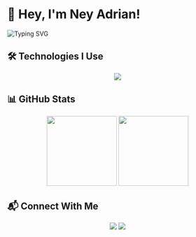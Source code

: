 # 👋 Hey, I'm Ney Adrian!  

<img src="https://readme-typing-svg.demolab.com?font=Fira+Code&size=25&duration=3000&pause=1000&color=00F7FF&center=true&vCenter=true&width=435&lines=Software+Engineering+Student;Always+Learning+New+Skills" alt="Typing SVG" />

## 🛠️ Technologies I Use  
<div align="center">
  <img src="https://skillicons.dev/icons?i=java,spring,c,github,git,figma,photoshop" /><br>
</div>  

## 📊 GitHub Stats  
<div align="center">
  <img height="160em" src="https://github-readme-stats.vercel.app/api?username=NeyAdrian&show_icons=true&theme=radical&count_private=true" />
  <img height="160em" src="https://github-readme-streak-stats.herokuapp.com/?user=NeyAdrian&theme=radical" />
</div>

## 📬 Connect With Me  
<p align="center">
  <a href="mailto:neyadrian2018@gmail.com"><img src="https://img.shields.io/badge/Gmail-D14836?style=for-the-badge&logo=gmail&logoColor=white"/></a>
  <a href="https://www.linkedin.com/in/ney-adrian-casimiro-oliveira-567b902bb/"><img src="https://img.shields.io/badge/LinkedIn-0077B5?style=for-the-badge&logo=linkedin&logoColor=white"/></a>
</p>
